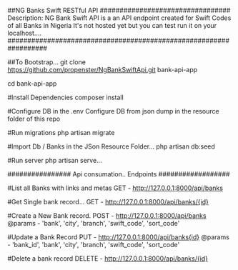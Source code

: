 ##NG Banks Swift RESTful API
#################################
Description: NG Bank Swift API is a an API endpoint created for Swift Codes of all Banks in Nigeria
It's not hosted yet but you can test run it on your localhost....
##################################################################

##To Bootstrap...
git clone https://github.com/propenster/NgBankSwiftApi.git bank-api-app

cd bank-api-app

#Install Dependencies
composer install

#Configure DB in the .env
Configure DB from json dump in the resource folder of this repo

#Run migrations
php artisan migrate

#Import Db / Banks in the JSon Resource Folder...
php artisan db:seed 

#Run server
php artisan serve...

################
Api consumation..
Endpoints
##################

#List all Banks with links and metas
GET - http://127.0.0.1:8000/api/banks

#Get Single bank record...
GET - http://127.0.0.1:8000/api/banks/{id}

#Create a New Bank record.
POST - http://127.0.0.1:8000/api/banks
@params - 'bank', 'city', 'branch', 'swift_code', 'sort_code'

#Update a Bank Record
PUT - http://127.0.0.1:8000/api/banks{id}
@params - 'bank_id', 'bank', 'city', 'branch', 'swift_code', 'sort_code' 

#Delete a bank record
DELETE - http://127.0.0.1:8000/api/banks/{id}